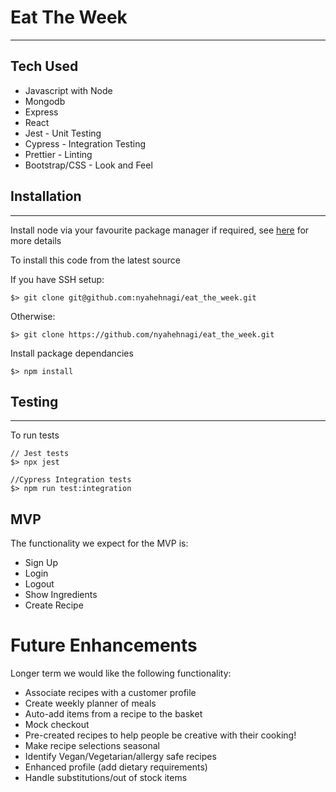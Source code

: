 # Eat The Week

---

## Tech Used

- Javascript with Node
- Mongodb
- Express
- React
- Jest - Unit Testing
- Cypress - Integration Testing
- Prettier - Linting
- Bootstrap/CSS - Look and Feel

## Installation

---

Install node via your favourite package manager if required, see [here](https://nodejs.org/en/ "Node") for more details

To install this code from the latest source


If you have SSH setup:
```
$> git clone git@github.com:nyahehnagi/eat_the_week.git
```

Otherwise:

```
$> git clone https://github.com/nyahehnagi/eat_the_week.git

```

Install package dependancies

```
$> npm install
```

## Testing

---

To run tests

```
// Jest tests
$> npx jest

//Cypress Integration tests
$> npm run test:integration

```

## MVP

The functionality we expect for the MVP is:

* Sign Up
* Login
* Logout
* Show Ingredients
* Create Recipe

# Future Enhancements

Longer term we would like the following functionality:

* Associate recipes with a customer profile
* Create weekly planner of meals
* Auto-add items from a recipe to the basket
* Mock checkout
* Pre-created recipes to help people be creative with their cooking!
* Make recipe selections seasonal
* Identify Vegan/Vegetarian/allergy safe recipes
* Enhanced profile (add dietary requirements)
* Handle substitutions/out of stock items